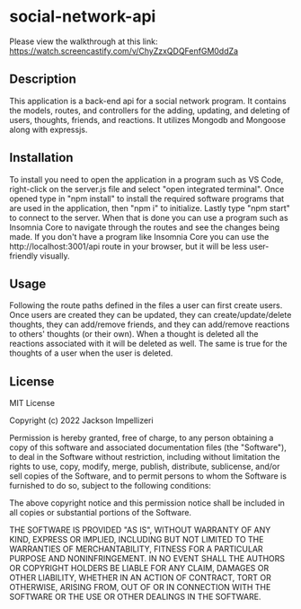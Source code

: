 # social-network-api

Please view the walkthrough at this link:
https://watch.screencastify.com/v/ChyZzxQDQFenfGM0ddZa<br>


## Description

This application is a back-end api for a social network program. It contains the models, routes, and controllers for the adding, updating, and deleting of users, thoughts, friends, and reactions. It utilizes Mongodb and Mongoose along with expressjs.


## Installation

To install you need to open the application in a program such as VS Code, right-click on the server.js file and select "open integrated terminal". Once opened type in "npm install" to install the required software programs that are used in the application, then "npm i" to initialize. Lastly type "npm start" to connect to the server. When that is done you can use a program such as Insomnia Core to navigate through the routes and see the changes being made. If you don't have a program like Insomnia Core you can use the http://localhost:3001/api route in your browser, but it will be less user-friendly visually.

## Usage

Following the route paths defined in the files a user can first create users. Once users are created they can be updated, they can create/update/delete thoughts, they can add/remove friends, and they can add/remove reactions to others' thoughts (or their own). When a thought is deleted all the reactions associated with it will be deleted as well. The same is true for the thoughts of a user when the user is deleted.

## License

MIT License

Copyright (c) 2022 Jackson Impellizeri

Permission is hereby granted, free of charge, to any person obtaining a copy
of this software and associated documentation files (the "Software"), to deal
in the Software without restriction, including without limitation the rights
to use, copy, modify, merge, publish, distribute, sublicense, and/or sell
copies of the Software, and to permit persons to whom the Software is
furnished to do so, subject to the following conditions:

The above copyright notice and this permission notice shall be included in all
copies or substantial portions of the Software.

THE SOFTWARE IS PROVIDED "AS IS", WITHOUT WARRANTY OF ANY KIND, EXPRESS OR
IMPLIED, INCLUDING BUT NOT LIMITED TO THE WARRANTIES OF MERCHANTABILITY,
FITNESS FOR A PARTICULAR PURPOSE AND NONINFRINGEMENT. IN NO EVENT SHALL THE
AUTHORS OR COPYRIGHT HOLDERS BE LIABLE FOR ANY CLAIM, DAMAGES OR OTHER
LIABILITY, WHETHER IN AN ACTION OF CONTRACT, TORT OR OTHERWISE, ARISING FROM,
OUT OF OR IN CONNECTION WITH THE SOFTWARE OR THE USE OR OTHER DEALINGS IN THE
SOFTWARE.
